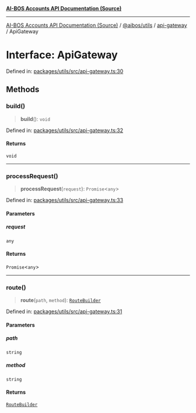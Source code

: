 [**AI-BOS Accounts API Documentation (Source)**](../../../../README.md)

***

[AI-BOS Accounts API Documentation (Source)](../../../../README.md) / [@aibos/utils](../../README.md) / [api-gateway](../README.md) / ApiGateway

# Interface: ApiGateway

Defined in: [packages/utils/src/api-gateway.ts:30](https://github.com/pohlai88/accounts/blob/48103fb36d28b2b9bfb33472b6de2f719773cde9/packages/utils/src/api-gateway.ts#L30)

## Methods

### build()

> **build**(): `void`

Defined in: [packages/utils/src/api-gateway.ts:32](https://github.com/pohlai88/accounts/blob/48103fb36d28b2b9bfb33472b6de2f719773cde9/packages/utils/src/api-gateway.ts#L32)

#### Returns

`void`

***

### processRequest()

> **processRequest**(`request`): `Promise`\<`any`\>

Defined in: [packages/utils/src/api-gateway.ts:33](https://github.com/pohlai88/accounts/blob/48103fb36d28b2b9bfb33472b6de2f719773cde9/packages/utils/src/api-gateway.ts#L33)

#### Parameters

##### request

`any`

#### Returns

`Promise`\<`any`\>

***

### route()

> **route**(`path`, `method`): [`RouteBuilder`](RouteBuilder.md)

Defined in: [packages/utils/src/api-gateway.ts:31](https://github.com/pohlai88/accounts/blob/48103fb36d28b2b9bfb33472b6de2f719773cde9/packages/utils/src/api-gateway.ts#L31)

#### Parameters

##### path

`string`

##### method

`string`

#### Returns

[`RouteBuilder`](RouteBuilder.md)
